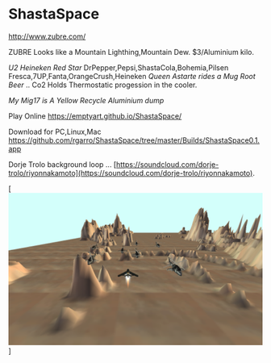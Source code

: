 ShastaSpace
=======

http://www.zubre.com/

ZUBRE Looks like a Mountain Lighthing,Mountain Dew.
$3/Aluminium kilo.

*U2 Heineken Red Star*
DrPepper,Pepsi,ShastaCola,Bohemia,Pilsen
Fresca,7UP,Fanta,OrangeCrush,Heineken
*Queen Astarte rides a Mug Root Beer* ..
Co2 Holds Thermostatic progession in the cooler.

*My Mig17 is A Yellow Recycle Aluminium dump* 

Play Online  https://emptyart.github.io/ShastaSpace/

Download for PC,Linux,Mac  https://github.com/rgarro/ShastaSpace/tree/master/Builds/ShastaSpace0.1.app

Dorje Trolo background loop ...  [https://soundcloud.com/dorje-trolo/riyonnakamoto](https://soundcloud.com/dorje-trolo/riyonnakamoto).

[![que no se resistieran, por que sino los mataban ... ](https://raw.githubusercontent.com/rgarro/ShastaSpace/master/shastashot.png)]
